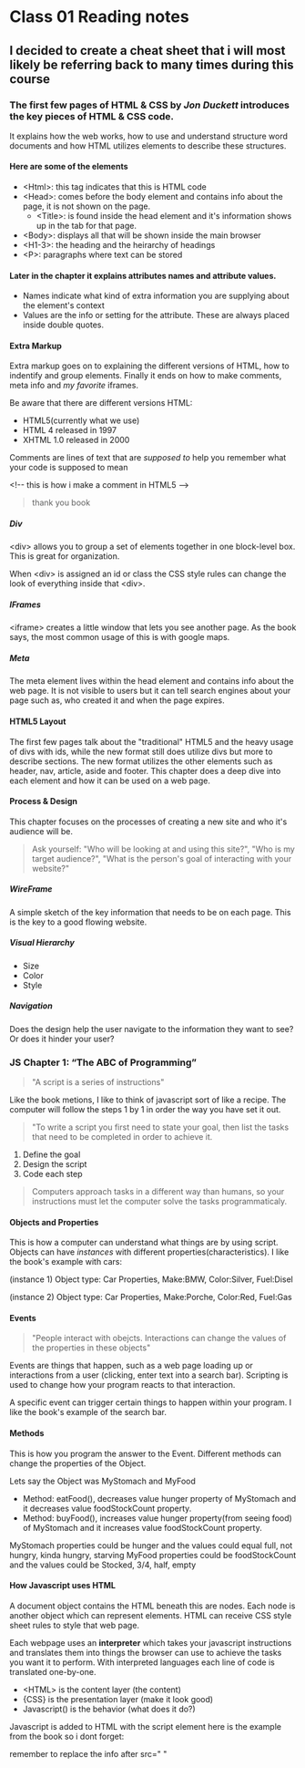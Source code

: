 # Class 01 Reading notes

## I decided to create a cheat sheet that i will most likely be referring back to many times during this course

### The first few pages of **HTML & CSS** by *Jon Duckett* introduces the key pieces of HTML & CSS code. 

It explains how the web works, how to use and understand structure word documents and how HTML utilizes elements to describe these structures.

#### Here are some of the elements

- <Html\>: this tag indicates that this is HTML code
- <Head\>: comes before the body element and contains info about the page, it is not shown on the page.
  - <Title\>: is found inside the head element and it's information shows up in the tab for that page.
- <Body\>: displays all that will be shown inside the main browser
- <H1-3\>: the heading and the heirarchy of headings
- <P\>: paragraphs where text can be stored


#### Later in the chapter it explains attributes names and attribute values.

- Names indicate what kind of extra information you are supplying about the element's context
- Values are the info or setting for the attribute. These are always placed inside double quotes.

#### Extra Markup

Extra markup goes on to explaining the different versions of HTML, how to indentify and group elements. Finally it ends on how to make comments, meta info and *my favorite* iframes.

Be aware that there are different versions HTML:
* HTML5(currently what we use) 
* HTML 4 released in 1997
* XHTML 1.0 released in 2000


Comments are lines of text that are *supposed to* help you remember what your code is supposed to mean

\<!-- this is how i make a comment in HTML5 -->
> thank you book

##### Div 

\<div> allows you to group a set of elements together in one block-level box. This is great for organization. 

When \<div> is assigned an id or class the CSS style rules can change the look of everything inside that \<div>.

##### IFrames

\<iframe> creates a little window that lets you see another page. As the book says, the most common usage of this is with google maps.

##### Meta

The meta element lives within the head element and contains info about the web page. It is not visible to users but it can tell search engines about your page such as, who created it and when the page expires.

#### HTML5 Layout

The first few pages talk about the "traditional" HTML5 and the heavy usage of divs with ids, while the new format still does utilize divs but more to describe sections. The new format utilizes the other elements such as header, nav, article, aside and footer.
This chapter does a deep dive into each element and how it can be used on a web page.

#### Process & Design

This chapter focuses on the processes of creating a new site and who it's audience will be.
> Ask yourself: "Who will be looking at and using this site?", "Who is my target audience?", "What is the person's goal of interacting with your website?"

##### WireFrame
A simple sketch of the key information that needs to be on each page. This is the key to a good flowing website.
##### Visual Hierarchy
* Size
* Color
* Style
##### Navigation
Does the design help the user navigate to the information they want to see? Or does it hinder your user?

### JS Chapter 1: “The ABC of Programming”

> "A script is a series of instructions"

Like the book metions, I like to think of javascript sort of like a recipe. The computer will follow the steps 1 by 1 in order the way you have set it out.

> "To write a script you first need to state your goal, then list the tasks that need to be completed in order to achieve it.

1. Define the goal
2. Design the script
3. Code each step

> Computers approach tasks in a different way than humans, so your instructions must let the computer solve the tasks programmaticaly.

#### Objects and Properties 
This is how a computer can understand what things are by using script.
Objects can have *instances* with different properties(characteristics). I like the book's example with cars:

(instance 1) Object type: Car
Properties, Make:BMW, Color:Silver, Fuel:Disel

(instance 2) Object type: Car
Properties, Make:Porche, Color:Red, Fuel:Gas

#### Events

>"People interact with obejcts. Interactions can change the values of the properties in these objects"

Events are things that happen, such as a web page loading up or interactions from a user (clicking, enter text into a search bar). Scripting is used to change how your program reacts to that interaction.

A specific event can trigger certain things to happen within your program. I like the book's example of the search bar.

#### Methods

This is how you program the answer to the Event. Different methods can change the properties of the Object. 

Lets say the Object was MyStomach and MyFood
* Method: eatFood(), decreases value hunger property of MyStomach and it decreases value foodStockCount property.
* Method: buyFood(), increases value hunger property(from seeing food) of MyStomach and it increases value foodStockCount property.

MyStomach properties could be hunger and the values could equal full, not hungry, kinda hungry, starving
MyFood properties could be foodStockCount and the values could be Stocked, 3/4, half, empty

#### How Javascript uses HTML

A document object contains the HTML beneath this are nodes. Each node is another object which can represent elements. HTML can receive CSS style sheet rules to style that web page.

Each webpage uses an **interpreter** which takes your javascript instructions and translates them into things the browser can use to achieve the tasks you want it to perform.
With interpreted languages each line of code is translated one-by-one.

- <HTML\> is the content layer (the content)
- {CSS} is the presentation layer (make it look good)
- Javascript() is the behavior (what does it do?)

Javascript is added to HTML with the script element here is the example from the book so i dont forget: 

<script src="js/add-content.js"></script> remember to replace the info after src="  "
